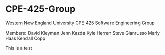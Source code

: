 # CPE-425-Group

Western New England University CPE 425 Software Engineering Group

Members:
David Kleyman
Jenn Kazda
Kyle Herren
Steve Gianrusso
Marly Haas
Kendall Copp

This is a test
